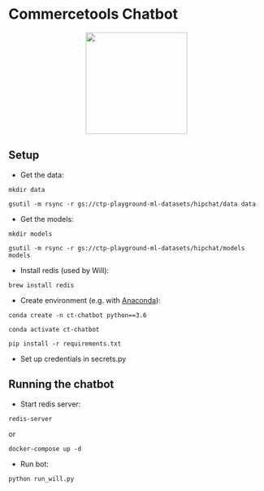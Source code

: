 # Commercetools Chatbot

<p align="center">
  <img width="200" src="https://static.businessinsider.com/image/519285ffecad046054000014-750.jpg">
</p>

## Setup

* Get the data:

`mkdir data`

`gsutil -m rsync -r gs://ctp-playground-ml-datasets/hipchat/data data`

* Get the models:

`mkdir models`

`gsutil -m rsync -r gs://ctp-playground-ml-datasets/hipchat/models models`

* Install redis (used by Will):

`brew install redis`

* Create environment (e.g. with [Anaconda](https://anaconda.org/anaconda/python)):

`conda create -n ct-chatbot python==3.6`

`conda activate ct-chatbot`

`pip install -r requirements.txt`

* Set up credentials in secrets.py

## Running the chatbot

* Start redis server:

`redis-server`

or

`docker-compose up -d`

* Run bot:

`python run_will.py`


